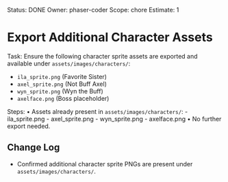 Status: DONE
Owner: phaser-coder
Scope: chore
Estimate: 1

# Export Additional Character Assets

Task: Ensure the following character sprite assets are exported and available under `assets/images/characters/`:

- `ila_sprite.png` (Favorite Sister)
- `axel_sprite.png` (Not Buff Axel)
- `wyn_sprite.png` (Wyn the Buff)
- `axelface.png` (Boss placeholder)

Steps:
• Assets already present in `assets/images/characters/`: - ila_sprite.png - axel_sprite.png - wyn_sprite.png - axelface.png
• No further export needed.

## Change Log

- Confirmed additional character sprite PNGs are present under `assets/images/characters/`.
